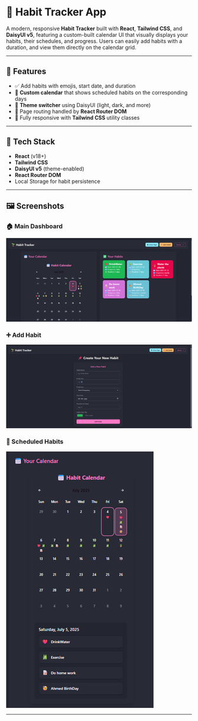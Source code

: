 # 📅 Habit Tracker App

A modern, responsive **Habit Tracker** built with **React**, **Tailwind CSS**, and **DaisyUI v5**, featuring a custom-built calendar UI that visually displays your habits, their schedules, and progress. Users can easily add habits with a duration, and view them directly on the calendar grid.

---

## 🎯 Features

- ✅ Add habits with emojis, start date, and duration
- 📆 **Custom calendar** that shows scheduled habits on the corresponding days
- 🎨 **Theme switcher** using DaisyUI (light, dark, and more)
- 🔀 Page routing handled by **React Router DOM**
- 📱 Fully responsive with **Tailwind CSS** utility classes

---

## 🚀 Tech Stack

- **React** (v18+)
- **Tailwind CSS**
- **DaisyUI v5** (theme-enabled)
- **React Router DOM**
- Local Storage for habit persistence

---

## 🖼️ Screenshots

### 🏠 Main Dashboard

![Main](./Output/Main.png)

### ➕ Add Habit

![Add Habit](./Output/addHabit.png)

### 📅 Scheduled Habits

![Scheduled](./Output/scheduled.png)

---
